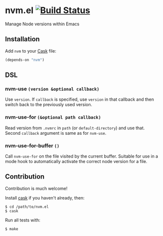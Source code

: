 # nvm.el [![Build Status](https://api.travis-ci.org/rejeep/nvm.el.png?branch=master)](http://travis-ci.org/rejeep/nvm.el)

Manage Node versions within Emacs

## Installation

Add `nvm` to your [Cask](https://github.com/cask/cask) file:

```lisp
(depends-on "nvm")
```

## DSL

### nvm-use `(version &optional callback)`

Use `version`. If `callback` is specified, use `version` in that
callback and then switch back to the previously used version.

### nvm-use-for `(&optional path callback)`

Read version from `.nvmrc` in `path` (or `default-directory`) and use
that. Second `callback` argument is same as for `nvm-use`.

### nvm-use-for-buffer `()`

Call `nvm-use-for` on the file visited by the current buffer. Suitable
for use in a mode hook to automatically activate the correct node
version for a file.

## Contribution

Contribution is much welcome!

Install [cask](https://github.com/cask/cask) if you haven't
already, then:

    $ cd /path/to/nvm.el
    $ cask

Run all tests with:

    $ make

